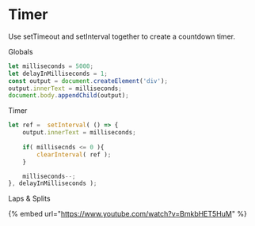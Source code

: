 # Timer

Use setTimeout and setInterval together to create a countdown timer.

Globals



```javascript
let milliseconds = 5000;
let delayInMilliseconds = 1;
const output = document.createElement('div');
output.innerText = milliseconds;
document.body.appendChild(output);
```

Timer

```javascript
let ref =  setInterval( () => {
    output.innerText = milliseconds;
    
    if( millisecnds <= 0 ){
        clearInterval( ref );
    }

    milliseconds--;
}, delayInMilliseconds );
```

Laps & Splits

{% embed url="https://www.youtube.com/watch?v=BmkbHET5HuM" %}



